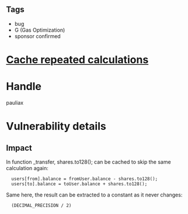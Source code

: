 ## Tags

- bug
- G (Gas Optimization)
- sponsor confirmed

# [Cache repeated calculations](https://github.com/code-423n4/2021-12-yetifinance-findings/issues/294) 

# Handle

pauliax


# Vulnerability details

## Impact
In function _transfer, shares.to128(); can be cached to skip the same calculation again:
```solidity
  users[from].balance = fromUser.balance - shares.to128();
  users[to].balance = toUser.balance + shares.to128();
```
Same here, the result can be extracted to a constant as it never changes:
```solidity
  (DECIMAL_PRECISION / 2)
```

